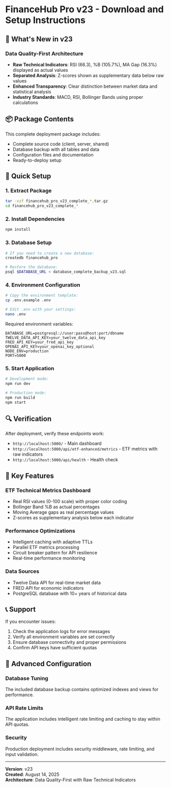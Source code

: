 # FinanceHub Pro v23 - Download and Setup Instructions

## 🎯 What's New in v23

### Data Quality-First Architecture
- **Raw Technical Indicators**: RSI (66.3), %B (105.7%), MA Gap (16.3%) displayed as actual values
- **Separated Analysis**: Z-scores shown as supplementary data below raw values  
- **Enhanced Transparency**: Clear distinction between market data and statistical analysis
- **Industry Standards**: MACD, RSI, Bollinger Bands using proper calculations

## 📦 Package Contents

This complete deployment package includes:
- Complete source code (client, server, shared)
- Database backup with all tables and data
- Configuration files and documentation
- Ready-to-deploy setup

## 🚀 Quick Setup

### 1. Extract Package
```bash
tar -xzf financehub_pro_v23_complete_*.tar.gz
cd financehub_pro_v23_complete_*
```

### 2. Install Dependencies
```bash
npm install
```

### 3. Database Setup
```bash
# If you need to create a new database:
createdb financehub_pro

# Restore the database:
psql $DATABASE_URL < database_complete_backup_v23.sql
```

### 4. Environment Configuration
```bash
# Copy the environment template:
cp .env.example .env

# Edit .env with your settings:
nano .env
```

Required environment variables:
```
DATABASE_URL=postgresql://user:pass@host:port/dbname
TWELVE_DATA_API_KEY=your_twelve_data_api_key  
FRED_API_KEY=your_fred_api_key
OPENAI_API_KEY=your_openai_key_optional
NODE_ENV=production
PORT=5000
```

### 5. Start Application
```bash
# Development mode:
npm run dev

# Production mode:
npm run build
npm start
```

## 🔍 Verification

After deployment, verify these endpoints work:
- `http://localhost:5000/` - Main dashboard
- `http://localhost:5000/api/etf-enhanced/metrics` - ETF metrics with raw indicators
- `http://localhost:5000/api/health` - Health check

## 🎨 Key Features

### ETF Technical Metrics Dashboard
- Real RSI values (0-100 scale) with proper color coding
- Bollinger Band %B as actual percentages  
- Moving Average gaps as real percentage values
- Z-scores as supplementary analysis below each indicator

### Performance Optimizations
- Intelligent caching with adaptive TTLs
- Parallel ETF metrics processing
- Circuit breaker pattern for API resilience
- Real-time performance monitoring

### Data Sources
- Twelve Data API for real-time market data
- FRED API for economic indicators  
- PostgreSQL database with 10+ years of historical data

## 📞 Support

If you encounter issues:
1. Check the application logs for error messages
2. Verify all environment variables are set correctly
3. Ensure database connectivity and proper permissions
4. Confirm API keys have sufficient quotas

## 🔧 Advanced Configuration

### Database Tuning
The included database backup contains optimized indexes and views for performance.

### API Rate Limits
The application includes intelligent rate limiting and caching to stay within API quotas.

### Security
Production deployment includes security middleware, rate limiting, and input validation.

---
**Version**: v23  
**Created**: August 14, 2025  
**Architecture**: Data Quality-First with Raw Technical Indicators